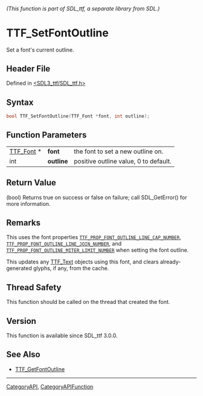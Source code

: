 ###### (This function is part of SDL_ttf, a separate library from SDL.)
# TTF_SetFontOutline

Set a font's current outline.

## Header File

Defined in [<SDL3_ttf/SDL_ttf.h>](https://github.com/libsdl-org/SDL_ttf/blob/main/include/SDL3_ttf/SDL_ttf.h)

## Syntax

```c
bool TTF_SetFontOutline(TTF_Font *font, int outline);
```

## Function Parameters

|                        |             |                                       |
| ---------------------- | ----------- | ------------------------------------- |
| [TTF_Font](TTF_Font) * | **font**    | the font to set a new outline on.     |
| int                    | **outline** | positive outline value, 0 to default. |

## Return Value

(bool) Returns true on success or false on failure; call SDL_GetError() for
more information.

## Remarks

This uses the font properties
[`TTF_PROP_FONT_OUTLINE_LINE_CAP_NUMBER`](TTF_PROP_FONT_OUTLINE_LINE_CAP_NUMBER),
[`TTF_PROP_FONT_OUTLINE_LINE_JOIN_NUMBER`](TTF_PROP_FONT_OUTLINE_LINE_JOIN_NUMBER),
and
[`TTF_PROP_FONT_OUTLINE_MITER_LIMIT_NUMBER`](TTF_PROP_FONT_OUTLINE_MITER_LIMIT_NUMBER)
when setting the font outline.

This updates any [TTF_Text](TTF_Text) objects using this font, and clears
already-generated glyphs, if any, from the cache.

## Thread Safety

This function should be called on the thread that created the font.

## Version

This function is available since SDL_ttf 3.0.0.

## See Also

- [TTF_GetFontOutline](TTF_GetFontOutline)

----
[CategoryAPI](CategoryAPI), [CategoryAPIFunction](CategoryAPIFunction)

